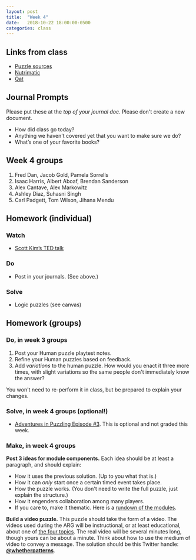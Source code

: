 ```yaml
---
layout: post
title:  "Week 4"
date:   2018-10-22 18:00:00-0500
categories: class
---
```


## Links from class

- [Puzzle sources](https://airtable.com/shrWoeVkouLQEgzfP/tblRxjGRjO0rXIJGA)
- [Nutrimatic](https://nutrimatic.org/)
- [Qat](https://www.quinapalus.com/cgi-bin/qat)

## Journal Prompts

Please put these at the *top of your journal doc*. Please don't create a new document.

- How did class go today?
- Anything we haven't covered yet that you want to make sure we do?
- What’s one of your favorite books?

## Week 4 groups

1. Fred Dan, Jacob Gold, Pamela Sorrells
2. Isaac Harris, Albert Aboaf, Brendan Sanderson
3. Alex Cantave, Alex Markowitz
4. Ashley Diaz, Suhasni Singh
5. Carl Padgett, Tom Wilson, Jihana Mendu

## Homework (individual)

### Watch

* [Scott Kim’s TED talk](https://www.ted.com/talks/scott_kim_takes_apart_the_art_of_puzzles)

### Do

* Post in your journals. (See above.)

### Solve

* Logic puzzles (see canvas)

## Homework (groups)

### Do, in week 3 groups

1. Post your Human puzzle playtest notes.
2. Refine your Human puzzles based on feedback.
3. Add *variations* to the human puzzle. How would you enact it three more times, with slight variations so the same people don't immediately know the answer?

You won't need to re-perform it in class, but be prepared to explain your changes.

### Solve, in week 4 groups (optional!)

* [Adventures in Puzzling Episode #3](/pdf/AiP-ep3.pdf). This is optional and not graded this week.

### Make, in week 4 groups

**Post 3 ideas for module components.** Each idea should be at least a paragraph, and should explain:

* How it uses the previous solution. (Up to you what that is.)
* How it can *only* start once a certain timed event takes place.
* How the puzzle works. (You don't need to write the full puzzle, just explain the structure.)
* How it engenders collaboration among many players.
* If you care to, make it thematic. Here is a [rundown of the modules](/2018a/modules/).

**Build a video puzzle.** This puzzle should take the form of a video. The videos used during the ARG will be instructional, or at least educational, about one of [the four topics](/2018a/modules). The real video will be several minutes long, though yours can be about a minute. Think about how to use the medium of video to convey a message. The solution should be this Twitter handle: [**@whetherpatterns**](https://twitter.com/whetherpatterns).
